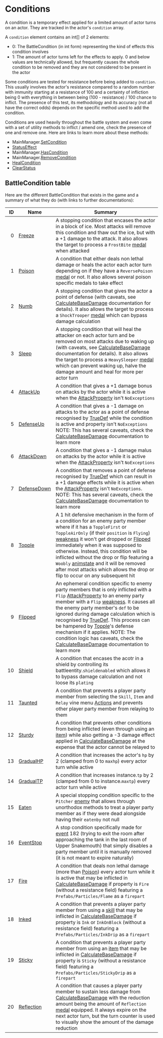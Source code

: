 # Conditions
A condition is a temporary effect applied for a limited amount of actor turns on an actor. They are tracked in the actor's `condition` array.

A `condition` element contains an int\[\] of 2 elements:

- 0: The BattleCondition (in int form) representing the kind of effects this condition involves
- 1: The amount of actor turns left for the effects to apply. 0 and below values are technically allowed, but frequently causes the whole condition to be removed and they are not considered to be present in the actor

Some conditions are tested for resistance before being added to `condition`. This usually involves the actor's resistance compared to a random number with immunity starting at a resistance of 100 and a certainty of infliction being 0 with everything in between being (100 - resistance) / 100 chance to inflict. The presence of this test, its methodology and its accuracy (not all have the correct odds) depends on the specific method used to add the condition.

Conditions are used heavily throughout the battle system and even come with a set of utility methods to inflict / amend one, check the presence of one and remove one. Here are links to learn more about these methods:

- MainManager.[SetCondition](Conditions%20methods/SetCondition.md)
- [StatusEffect](Conditions%20methods/StatusEffect.md)
- MainManager.[HasCondition](Conditions%20methods/HasCondition.md)
- MainManager.[RemoveCondition](Conditions%20methods/RemoveCondition.md)
- [HealCondition](Conditions%20methods/HealConditions.md)
- [ClearStatus](Conditions%20methods/ClearStatus.md)

## BattleCondition table
Here are the different BattleCondition that exists in the game and a summary of what they do (with links to further documentations):

|ID|Name|Summary|
|-:|----|-------|
|0|[Freeze](BattleCondition/Freeze.md)|A stopping condition that encases the actor in a block of ice. Most attacks will remove this condition and thaw out the ice, but with a +1 damage to the attack. It also allows the target to process a `FrostBite` [medal](../../Enums%20and%20IDs/Medal.md) when attacked|
|1|[Poison](BattleCondition/Poison.md)|A condition that either deals non lethal damage or heals the actor each actor turn depending on if they have a `ReversePoison` [medal](../../Enums%20and%20IDs/Medal.md) or not. It also allows several poison specific medals to take effect|
|2|[Numb](BattleCondition/Numb.md)|A stopping condition that gives the actor a point of defense (with caveats, see [CalculateBaseDamage](../Damage%20pipeline/CalculateBaseDamage.md) documentation for details). It also allows the target to process a `ShockTrooper` [medal](../../Enums%20and%20IDs/Medal.md) which can bypass damage calculation|
|3|[Sleep](BattleCondition/Sleep.md)|A stopping condition that will heal the attacker on each actor turn and be removed on most attacks due to waking up (with caveats, see [CalculateBaseDamage](../Damage%20pipeline/CalculateBaseDamage.md) documentation for details). It also allows the target to process a `HeavySleeper` [medal](../../Enums%20and%20IDs/Medal.md) which can prevent waking up, halve the damage amount and heal for more per actor turn|
|4|[AttackUp](BattleCondition/AttackUp.md)|A condition that gives a +1 damage bonus on attacks by the actor while it is active when the [AttackProperty](../Damage%20pipeline/AttackProperty.md) isn't `NoExceptions`|
|5|[DefenseUp](BattleCondition/DefenseUp.md)|A condition that gives a -1 damage on attacks to the actor as a point of defense recognised by [TrueDef](../Visual%20rendering/RefreshEnemyHP.md#truedef) while the condition is active and property isn't `NoExceptions` NOTE: This has several caveats, check the [CalculateBaseDamage](../Damage%20pipeline/CalculateBaseDamage.md) documentation to learn more|
|6|[AttackDown](BattleCondition/AttackDown.md)|A condition that gives a -1 damage malus on attacks by the actor while it is active when the [AttackProperty](../Damage%20pipeline/AttackProperty.md) isn't `NoExceptions`|
|7|[DefenseDown](BattleCondition/DefenseDown.md)|A condition that removes a point of defense recognised by [TrueDef](../Visual%20rendering/RefreshEnemyHP.md#truedef) which can result in a +1 damage effects while it is active when the [AttackProperty](../Damage%20pipeline/AttackProperty.md) isn't `NoExceptions`. NOTE: This has several caveats, check the [CalculateBaseDamage](../Damage%20pipeline/CalculateBaseDamage.md) documentation to learn more|
|8|[Topple](BattleCondition/Topple.md)|A 1 hit defensive mechanism in the form of a condition for an enemy party member where if it has a `ToppleFirst` or `ToppleAirOnly` (if their `position` is `Flying`) [weakness](../Damage%20pipeline/AttackProperty.md) it won't get dropped or [Flipped](BattleCondition/Flipped.md) immediately when it was supposed to otherwise. Instead, this condition will be inflicted without the drop or flip featuring a `Woobly` [animstate](../../Entities/EntityControl/Animations/animstate.md) and it will be removed after most attacks which allows the drop or flip to occur on any subsequent hit|
|9|[Flipped](BattleCondition/Flipped.md)|An ephemeral condition specific to enemy party members that is only inflicted with a `Flip` [AttackProperty](../Damage%20pipeline/AttackProperty.md) to an enemy party member with a `Flip` [weakness](../Damage%20pipeline/AttackProperty.md). It causes all the enemy party member's `def` to be ignored during damage calculation which is recognised by [TrueDef](../Visual%20rendering/RefreshEnemyHP.md). This process can be hampered by [Topple](BattleCondition/Topple.md)'s defense mechanism if it applies. NOTE: The condition logic has caveats, check the [CalculateBaseDamage](../Damage%20pipeline/CalculateBaseDamage.md) documentation to learn more|
|10|[Shield](BattleCondition/Shield.md)|A condition that encases the acotr in a shield by controlling its battleentity.`shieldenabled` which allows it to bypass damage calculation and not loose its `plating`|
|11|[Taunted](BattleCondition/Taunted.md)|A condition that prevents a player party member from selecting the `Skill`, `Item` and `Relay` vine menu [Actions](../Player%20UI/Actions.md) and prevents other player party member from relaying to them|
|12|[Sturdy](BattleCondition/Sturdy.md)|A condition that prevents other conditions from being inflicted (even through using an [item](../../Enums%20and%20IDs/Items.md)) while also getting a -3 damage effect applied in [CalculateBaseDamage](../Damage%20pipeline/CalculateBaseDamage.md) at the expense that the actor cannot be relayed to|
|13|[GradualHP](BattleCondition/GradualHP.md)|A condition that increases the actor's `hp` by 2 (clamped from 0 to `maxhp`) every actor turn while active|
|14|[GradualTP](BattleCondition/GradualTP.md)|A condition that increases instance.`tp` by 2 (clamped from 0 to instance.`maxtp`) every actor turn while active|
|15|[Eaten](BattleCondition/Eaten.md)|A special stopping condition specific to the `Pitcher` [enemy](../../Enums%20and%20IDs/Enemies.md) that allows through unorthodox methods to treat a player party member as if they were dead alongside having their `eatenby` not null|
|16|[EventStop](BattleCondition/EventStop.md)|A stop condition specifically made for [event](../../Enums%20and%20IDs/Events.md) 182 (trying to exit the room after approaching the tank in the last room of Upper Snakemouth) that simply disables a party member until it is manually removed (it is not meant to expire naturally)|
|17|[Fire](BattleCondition/Fire.md)|A condition that deals non lethal damage (more than [Poison](BattleCondition/Poison.md)) every actor turn while it is active that may be inflicted in [CalculateBaseDamage](../Damage%20pipeline/CalculateBaseDamage.md) if property is `Fire` (without a resistance field) featuring a `Prefabs/Particles/Flame` as a `firepart`|
|18|[Inked](BattleCondition/Inked.md)|A condition that prevents a player party member from using a [skill](../../Enums%20and%20IDs/Skills.md) that may be inflicted in [CalculateBaseDamage](../Damage%20pipeline/CalculateBaseDamage.md) if property is `Ink` or `InkOnBlock` (without a resistance field) featuring a `Prefabs/Particles/InkDrip` as a `firepart`|
|19|[Sticky](BattleCondition/Sticky.md)|A condition that prevents a player party member from using an [item](../../Enums%20and%20IDs/Items.md) that may be inflicted in [CalculateBaseDamage](../Damage%20pipeline/CalculateBaseDamage.md) if property is `Sticky` (without a resistance field) featuring a `Prefabs/Particles/StickyDrip` as a `firepart`|
|20|[Reflection](BattleCondition/Reflection.md)|A condition that causes a player party member to sustain less damage from [CalculateBaseDamage](../Damage%20pipeline/CalculateBaseDamage.md) with the reduction amount being the amount of `Reflection` [medal](../../Enums%20and%20IDs/Medal.md) equipped. It always expire on the next actor turn, but the turn counter is used to visually show the amount of the damage reduction|
